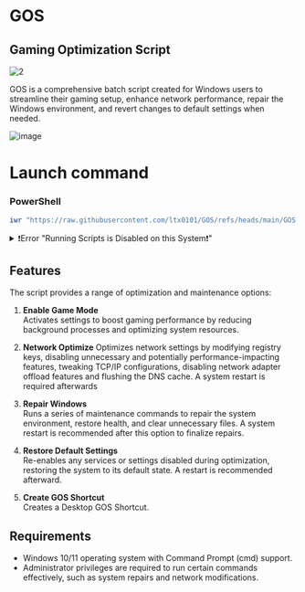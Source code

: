 # GOS
## Gaming Optimization Script
![2](https://github.com/user-attachments/assets/7c9a08cb-5b20-46ae-81af-c404b2ea79c8)




GOS is a comprehensive batch script created for Windows users to streamline their gaming setup, enhance network performance, repair the Windows environment, and revert changes to default settings when needed.

![image](https://github.com/user-attachments/assets/bd4a63c7-0972-4873-ac74-845d796dadf2)









# Launch command

### PowerShell
```ps1
iwr "https://raw.githubusercontent.com/ltx0101/GOS/refs/heads/main/GOS.ps1" -OutFile "GOS.ps1"; .\GOS.ps1
```
<details>
<summary>❗Error "Running Scripts is Disabled on this System❗"</summary>

### Run this command in PowerShell:

```ps1
Set-ExecutionPolicy -ExecutionPolicy RemoteSigned
```
</details>




## Features

The script provides a range of optimization and maintenance options:

1. **Enable Game Mode**  
   Activates settings to boost gaming performance by reducing background processes and optimizing system resources.

2. **Network Optimize** 
   Optimizes network settings by modifying registry keys, disabling unnecessary and potentially performance-impacting features, tweaking TCP/IP configurations, disabling network adapter offload features and flushing the DNS cache. A system restart is required afterwards

3. **Repair Windows**  
   Runs a series of maintenance commands to repair the system environment, restore health, and clear unnecessary files. A system restart is recommended after this option to finalize repairs.

4. **Restore Default Settings**  
   Re-enables any services or settings disabled during optimization, restoring the system to its default state. A restart is recommended afterward.

5. **Create GOS Shortcut**  
   Creates a Desktop GOS Shortcut.
 
## Requirements

- Windows 10/11 operating system with Command Prompt (cmd) support.
- Administrator privileges are required to run certain commands effectively, such as system repairs and network modifications.
